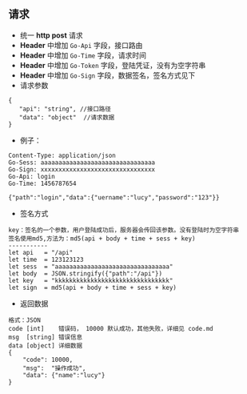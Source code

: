 ## 请求

+ 统一 **http post** 请求
+ **Header** 中增加 `Go-Api` 字段，接口路由
+ **Header** 中增加 `Go-Time` 字段，请求时间
+ **Header** 中增加 `Go-Token` 字段，登陆凭证，没有为空字符串
+ **Header** 中增加 `Go-Sign` 字段，数据签名，签名方式见下
+ 请求参数
```
{
   "api": "string", //接口路径
   "data": "object"  //请求数据
}
```
+ 例子：
```
Content-Type: application/json
Go-Sess: aaaaaaaaaaaaaaaaaaaaaaaaaaaaaaaa
Go-Sign: xxxxxxxxxxxxxxxxxxxxxxxxxxxxxxxx
Go-Api: login
Go-Time: 1456787654

{"path":"login","data":{"uername":"lucy","password":"123"}}
```

+ 签名方式
```
key：签名的一个参数，用户登陆成功后，服务器会传回该参数。没有登陆时为空字符串
签名使用md5,方法为：md5(api + body + time + sess + key)
-----------
let api   = "/api"
let time  = 123123123
let sess  = "aaaaaaaaaaaaaaaaaaaaaaaaaaaaaaaa"
let body  = JSON.stringify({"path":"/api"})
let key   = "kkkkkkkkkkkkkkkkkkkkkkkkkkkkkkkk"
let sign  = md5(api + body + time + sess + key)
```

+ 返回数据
```
格式：JSON
code [int]    错误码， 10000 默认成功，其他失败，详细见 code.md
msg  [string] 错误信息
data [object] 详细数据
{
    "code": 10000,
    "msg":  "操作成功",
    "data": {"name":"lucy"}
}
```